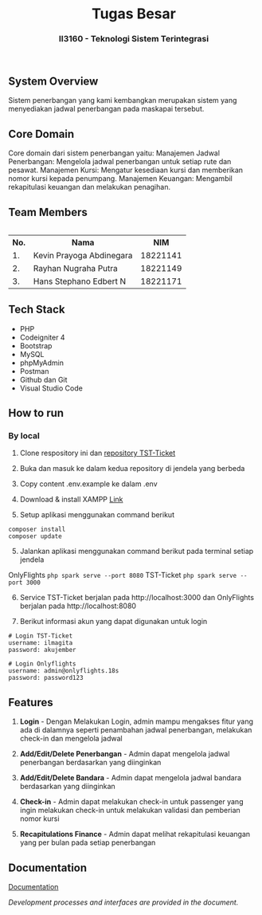 <div align="center">
    <h1>Tugas Besar</h1>
    <h3>II3160 - Teknologi Sistem Terintegrasi</h3>
</div>
<br>

## System Overview

Sistem penerbangan yang kami kembangkan merupakan sistem yang menyediakan jadwal penerbangan pada maskapai tersebut.

## Core Domain

<table>Core domain dari sistem penerbangan yaitu:
  <tr>
    Manajemen Jadwal Penerbangan: Mengelola jadwal penerbangan untuk setiap rute dan pesawat.
  </tr>
  <tr>
    Manajemen Kursi: Mengatur kesediaan kursi dan memberikan nomor kursi kepada penumpang.
  </tr>
  <tr>
    Manajemen Keuangan: Mengambil rekapitulasi keuangan dan melakukan penagihan.
  </tr>

## Team Members

<table>
    <tr align="center">
        <th>No.</th>
        <th>Nama</th>
        <th>NIM</th>
    </tr>
    <tr>
        <td>1.</td>
        <td>Kevin Prayoga Abdinegara</td>
        <td>18221141</td>
    </tr>
    <tr>
        <td>2.</td>
        <td>Rayhan Nugraha Putra</td>
        <td>18221149</td>
    </tr>
    <tr>
        <td>3.</td>
        <td>Hans Stephano Edbert N</td>
        <td>18221171</td>
    </tr>
</table>

## Tech Stack

- PHP
- Codeigniter 4 
- Bootstrap
- MySQL
- phpMyAdmin
- Postman
- Github dan Git
- Visual Studio Code

## How to run

### By local

1. Clone respository ini dan [repository TST-Ticket]([https://github.com/SirRay03/TST-Air](https://github.com/kevinprayoga/TST-Ticket))

2. Buka dan masuk ke dalam kedua repository di jendela yang berbeda

3. Copy content .env.example ke dalam .env

4. Download & install XAMPP [Link](https://www.apachefriends.org/)

5. Setup aplikasi menggunakan command berikut

```
composer install
composer update
```

5. Jalankan aplikasi menggunakan command berikut pada terminal setiap jendela

OnlyFlights ```php spark serve --port 8080```
TST-Ticket  ```php spark serve --port 3000```

6. Service TST-Ticket berjalan pada http://localhost:3000 dan OnlyFlights berjalan pada http://localhost:8080

7. Berikut informasi akun yang dapat digunakan untuk login
```
# Login TST-Ticket
username: ilmagita
password: akujember

# Login Onlyflights
username: admin@onlyflights.18s
password: password123
```

## Features

1. **Login** - Dengan Melakukan Login, admin mampu mengakses fitur yang ada di dalamnya seperti penambahan jadwal penerbangan, melakukan check-in dan mengelola jadwal

2. **Add/Edit/Delete Penerbangan** - Admin dapat mengelola jadwal penerbangan berdasarkan yang diinginkan

3. **Add/Edit/Delete Bandara** - Admin dapat mengelola jadwal bandara berdasarkan yang diinginkan

4. **Check-in** - Admin dapat melakukan check-in untuk passenger yang ingin melakukan check-in untuk melakukan validasi dan pemberian nomor kursi

6. **Recapitulations Finance** - Admin dapat melihat rekapitulasi keuangan yang per bulan pada setiap penerbangan


## Documentation
[Documentation]([https://docs.google.com/document/d/11VVUq3s6EbKkoQnYY_Sl7ymabZufGoWuneDM68WyuzY](https://docs.google.com/document/d/1FnAY38R1CNYTHnfE0iYoWzLuyNaCG9eu3U7hV4vAC2U/edit?usp=sharing)https://docs.google.com/document/d/1FnAY38R1CNYTHnfE0iYoWzLuyNaCG9eu3U7hV4vAC2U/edit?usp=sharing)

*Development processes and interfaces are provided in the document.*
